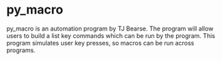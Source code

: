 py_macro
========

py_macro is an automation program by TJ Bearse. The program will allow users to build a list key commands which can be run by the program. This program simulates user key presses, so macros can be run across programs.
